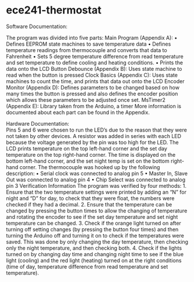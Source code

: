 # ece241-thermostat
Software Documentation:

  The program was divided into five parts:
  Main Program (Appendix A): 
    •	Defines EEPROM state machines to save temperature data 
    •	Defines temperature readings from thermocouple and converts that data to Fahrenheit
    •	Sets 5 degree temperature difference from read temperature and set temperature to define cooling and heating conditions.
    •	Prints the data onto the LCD
  Button Debounce (Appendix B):  Uses state machine to read when the button is pressed
  Clock Basics (Appendix C): Uses state machines to count the time, and prints that data out onto the LCD
  Encoder Monitor (Appendix D): Defines parameters to be changed based on how many times the button is pressed and also defines the       encoder position which allows these parameters to be adjusted once set.
  MsTimer2 (Appendix E): Library taken from the Arduino, a timer
  More information is documented about each part can be found in the Appendix.

Hardware Documentation:  
  Pins 5 and 6 were chosen to run the LED’s due to the reason that they were not taken by other devices. A resistor was added in    series with each LED because the voltage generated by the pin was too high for the LED.
  The LCD prints temperature on the top left-hand corner and the set day temperature on the top right-hand corner. The time is  displayed on the bottom left-hand corner, and the set night temp is set on the bottom right-hand corner. 
The thermocouple was hooked up by the following description:
  •	Serial clock was connected to analog pin 5
  •	Master In, Slave Out was connected to analog pin 4
  •	Chip Select was connected to analog pin 3
Verification Information
  The program was verified by four methods:
    1.	Ensure that the two temperature settings were printed by adding an “N” for night and “D” for day, to check that they were  float, the numbers were checked if they had a decimal.
    2.	Ensure that the temperature can be changed by pressing the button times to allow the changing of temperature and rotating     the encoder to see if the set day temperature and set night temperature can be changed.
    3.	Check if the orange light turned on after turning off setting changes (by pressing the button four times)  and then turning the Arduino off and turning it on to check if the temperatures were saved. This was done by only changing the day temperature, then checking only the night temperature, and then checking both.
    4.	Check if the lights turned on by changing day time and changing night time to see if the blue light (cooling) and the red light (heating) turned on at the right conditions (time of day, temperature difference from read temperature and set temperature).
